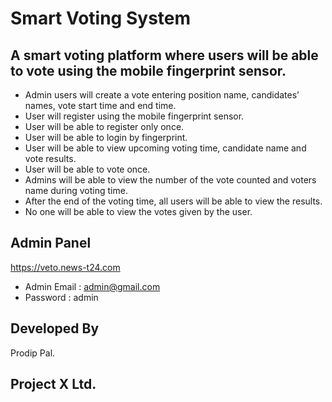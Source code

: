 # Smart Voting System

## A smart voting platform where users will be able to vote using the mobile fingerprint sensor.

* Admin users will create a vote entering position name, candidates’ names, vote start time and end time.
* User will register using the mobile fingerprint sensor.
* User will be able to register only once.
* User will be able to login by fingerprint.
* User will be able to view upcoming voting time, candidate name and vote results.
* User will be able to vote once.
* Admins will be able to view the number of the vote counted and voters name during voting time.
* After the end of the voting time, all users will be able to view the results.
* No one will be able to view the votes given by the user.

## Admin Panel
https://veto.news-t24.com

* Admin Email : admin@gmail.com
* Password : admin



## Developed By
  Prodip Pal.
## Project X Ltd.
